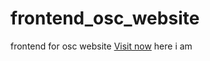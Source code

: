 # frontend_osc_website
frontend for osc website 
[Visit now](https://open-source-community.github.io/frontend_osc_website/)
here i am
